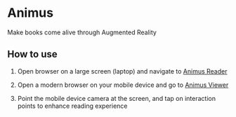 # Animus
Make books come alive through Augmented Reality

## How to use

1. Open browser on a large screen (laptop) and navigate to [Animus Reader](https://amanwriter.github.io/animus/reader)

2. Open a modern browser on your mobile device and go to [Animus Viewer](https://amanwriter.github.io/animus/viewer/)

3. Point the mobile device camera at the screen, and tap on interaction points to enhance reading experience